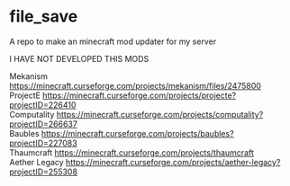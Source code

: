 # file_save
A repo to make an minecraft mod updater for my server

I HAVE NOT DEVELOPED THIS MODS

Mekanism https://minecraft.curseforge.com/projects/mekanism/files/2475800 <br>
ProjectE https://minecraft.curseforge.com/projects/projecte?projectID=226410 <br>
Computality https://minecraft.curseforge.com/projects/computality?projectID=266637 <br>
Baubles https://minecraft.curseforge.com/projects/baubles?projectID=227083 <br>
Thaumcraft https://minecraft.curseforge.com/projects/thaumcraft <br>
Aether Legacy https://minecraft.curseforge.com/projects/aether-legacy?projectID=255308 <br>
